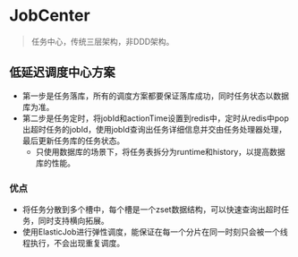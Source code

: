 # JobCenter

> 任务中心，传统三层架构，非DDD架构。

## 低延迟调度中心方案

- 第一步是任务落库，所有的调度方案都要保证落库成功，同时任务状态以数据库为准。
- 第二步是任务定时，将jobId和actionTime设置到redis中，定时从redis中pop出超时任务的jobId，使用jobId查询出任务详细信息并交由任务处理器处理，最后更新任务库的任务状态。
  - 只使用数据库的场景下，将任务表拆分为runtime和history，以提高数据库的性能。

### 优点

- 将任务分散到多个槽中，每个槽是一个zset数据结构，可以快速查询出超时任务，同时支持横向拓展。
- 使用ElasticJob进行弹性调度，能保证在每一个分片在同一时刻只会被一个线程执行，不会出现重复调度。